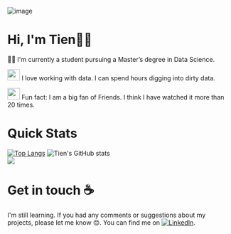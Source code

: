 ![image](https://user-images.githubusercontent.com/34051678/172893029-1d140de7-ebee-47d7-ab0a-79a282f850fc.png)
# Hi, I'm Tien👋:handshake: 
  
 🧑‍🎓 I'm currently a student pursuing a Master’s degree in Data Science.  

<img src="https://camo.githubusercontent.com/63371d36886ee658f5a97401f393e1ab1684b2fd3de674b8f5efc7d410b2a3d0/68747470733a2f2f6d656469612e67697068792e636f6d2f6d656469612f57556c706c634d704f43456d5447427442572f67697068792e676966" width="28" height="25" /> I love working with data. I can spend hours digging into dirty data.   
  
<img src="https://media.giphy.com/media/YnBntKOgnUSBkV7bQH/giphy.gif" width="28" height="26" /> Fun fact: I am a big fan of Friends. I think I have watched it more than 20 times.

# Quick Stats
[![Top Langs](https://github-readme-stats.vercel.app/api/top-langs/?username=4tiennguyen&theme=radical&layout=compact)](https://github.com/anuraghazra/github-readme-stats)
![Tien's GitHub stats](https://github-readme-stats.vercel.app/api?username=4tiennguyen&show_icons=true&theme=radical)  
![](https://komarev.com/ghpvc/?username=4tiennguyen&color=green)
# Get in touch ☕
I'm still learning. If you had any comments or suggestions about my projects, please let me know :blush:. You can find me on [![LinkedIn][1.2]][1].

<!-- Icons -->

[1.2]: https://raw.githubusercontent.com/MartinHeinz/MartinHeinz/master/linkedin-3-16.png (LinkedIn icon without padding)

<!-- Links to your social media accounts -->

[1]: https://www.linkedin.com/in/4tiennguyen/
<!--
**4tiennguyen/4tiennguyen** is a ✨ _special_ ✨ repository because its `README.md` (this file) appears on your GitHub profile.

Here are some ideas to get you started:

- 🔭 I’m currently working on ...
- 🌱 I’m currently learning ...
- 👯 I’m looking to collaborate on ...
- 🤔 I’m looking for help with ...
- 💬 Ask me about ...
- 📫 How to reach me: ...
- 😄 Pronouns: ...
-  ...
-->
